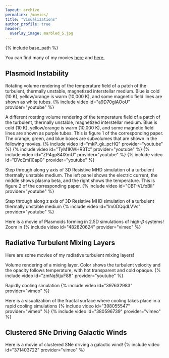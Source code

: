 ```yaml
---
layout: archive
permalink: /movies/
title: "Visualizations"
author_profile: true
header:
  overlay_image: marbled_5.jpg
---
```

{% include base_path %}

You can find many of my movies <u><a href="https://vimeo.com/user104775348">here</a></u> and <u><a href="https://www.youtube.com/channel/UCVBtjNpelIuhdwarTfSQtow">here</a>.</u>


## Plasmoid Instability
Rotating volume rendering of the temperature field of a patch of the turbulent, thermally unstable, magnetized interstellar medium. Blue is cold (10 K), yellow/orange is warm (10,000 K), and some magnetic field lines are shown as white tubes.
{% include video id="a9D70gIAOoU" provider="youtube" %}

A different rotating volume rendering of the temperature field of a patch of the turbulent, thermally unstable, magnetized interstellar medium. Blue is cold (10 K), yellow/orange is warm (10,000 K), and some magnetic field lines are shown as purple tubes. This is figure 1 of the corresponding paper. The orange, green, and blue boxes are subvolumes that are shown in the following movies.
{% include video id="mkP_gk_pcHQ" provider="youtube" %}
{% include video id="TyM1KWHR3Tc" provider="youtube" %}
{% include video id="ZP4gp84IXmU" provider="youtube" %}
{% include video id="DVcEmi10ap0" provider="youtube" %}

Step through along y axis of 3D Resistive MHD simulation of a turbulent thermally unstable medium. The left panel shows the electric current, the middle shows plasma beta, and the right shows the temperature. This is figure 2 of the corresponding paper.
{% include video id="CBT-VLfoBiI" provider="youtube" %}

Step through along z axis of 3D Resistive MHD simulation of a turbulent thermally unstable medium
{% include video id="lm0DQqdLVVs" provider="youtube" %}

Here is a movie of Plasmoids forming in 2.5D simulations of high-$\beta$ systems!
Zoom in
{% include video id="482820624" provider="vimeo" %}

## Radiative Turbulent Mixing Layers

Here are some movies of my radiative turbulent mixing layers!

Volume rendering of a mixing layer. Color shows the turbulent velocity and the opacity follows temperature, with hot transparent and cold opaque.
{% include video id="zmNq5tjuF88" provider="youtube" %}

Rapidly cooling simulation
{% include video id="397632983" provider="vimeo" %}

Here is a visualization of the fractal surface where cooling takes place in a rapid cooling simulations
{% include video id="398055547" provider="vimeo" %}
{% include video id="380596739" provider="vimeo" %}


## Clustered SNe Driving Galactic Winds

Here is a movie of clustered SNe driving a galactic wind!
{% include video id="371403722" provider="vimeo" %}


<!-- 
{% include base_path %}
{% capture written_year %}'None'{% endcapture %}
{% for post in site.posts %}
  {% capture year %}{{ post.date | date: '%Y' }}{% endcapture %}
  {% if year != written_year %}
    <h2 id="{{ year | slugify }}" class="archive__subtitle">{{ year }}</h2>
    {% capture written_year %}{{ year }}{% endcapture %}
  {% endif %}
  {% include archive-single.html %}
{% endfor %}
 -->